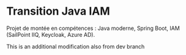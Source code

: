 # Transition Java IAM

Projet de montée en compétences : Java moderne, Spring Boot, IAM (SailPoint IIQ, Keycloak, Azure AD).

This is an additional modification also from dev branch
